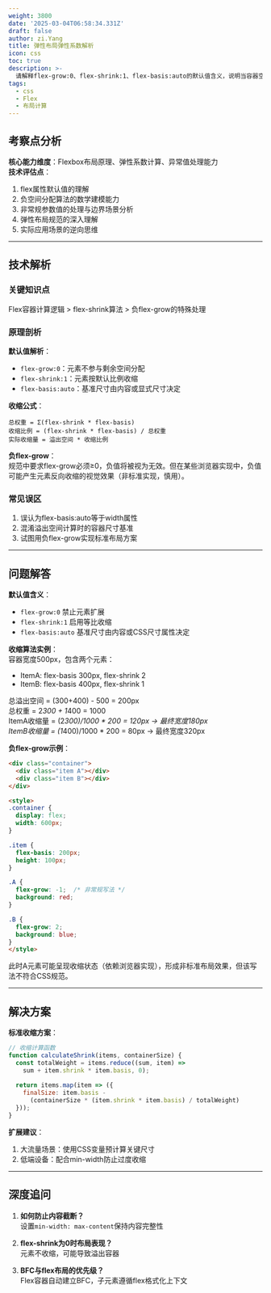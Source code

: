 ```yaml
---
weight: 3800
date: '2025-03-04T06:58:34.331Z'
draft: false
author: zi.Yang
title: 弹性布局弹性系数解析
icon: css
toc: true
description: >-
  请解释flex-grow:0、flex-shrink:1、flex-basis:auto的默认值含义，说明当容器空间不足时flex-shrink的计算公式（加权收缩算法），并通过实例演示负flex-grow值的特殊应用场景。
tags:
  - css
  - Flex
  - 布局计算
---
```


## 考察点分析

**核心能力维度**：Flexbox布局原理、弹性系数计算、异常值处理能力  
**技术评估点**：  
1. flex属性默认值的理解  
2. 负空间分配算法的数学建模能力  
3. 非常规参数值的处理与边界场景分析  
4. 弹性布局规范的深入理解  
5. 实际应用场景的逆向思维  

---

## 技术解析

### 关键知识点
Flex容器计算逻辑 > flex-shrink算法 > 负flex-grow的特殊处理

### 原理剖析
**默认值解析**：  
- `flex-grow:0`：元素不参与剩余空间分配  
- `flex-shrink:1`：元素按默认比例收缩  
- `flex-basis:auto`：基准尺寸由内容或显式尺寸决定  

**收缩公式**：  
```
总权重 = Σ(flex-shrink * flex-basis)
收缩比例 = (flex-shrink * flex-basis) / 总权重
实际收缩量 = 溢出空间 * 收缩比例
```

**负flex-grow**：  
规范中要求flex-grow必须≥0，负值将被视为无效。但在某些浏览器实现中，负值可能产生元素反向收缩的视觉效果（非标准实现，慎用）。

### 常见误区
1. 误认为flex-basis:auto等于width属性  
2. 混淆溢出空间计算时的容器尺寸基准  
3. 试图用负flex-grow实现标准布局方案  

---

## 问题解答

**默认值含义**：  
- `flex-grow:0` 禁止元素扩展  
- `flex-shrink:1` 启用等比收缩  
- `flex-basis:auto` 基准尺寸由内容或CSS尺寸属性决定  

**收缩算法实例**：  
容器宽度500px，包含两个元素：  
- ItemA: flex-basis 300px, flex-shrink 2  
- ItemB: flex-basis 400px, flex-shrink 1  

总溢出空间 = (300+400) - 500 = 200px  
总权重 = 2*300 + 1*400 = 1000  
ItemA收缩量 = (2*300)/1000 * 200 = 120px → 最终宽度180px  
ItemB收缩量 = (1*400)/1000 * 200 = 80px → 最终宽度320px  

**负flex-grow示例**：  
```html
<div class="container">
  <div class="item A"></div>
  <div class="item B"></div>
</div>

<style>
.container {
  display: flex;
  width: 600px;
}

.item {
  flex-basis: 200px;
  height: 100px;
}

.A {
  flex-grow: -1;  /* 非常规写法 */
  background: red;
}

.B {
  flex-grow: 2;
  background: blue;
}
</style>
```
此时A元素可能呈现收缩状态（依赖浏览器实现），形成非标准布局效果，但该写法不符合CSS规范。

---

## 解决方案

**标准收缩方案**：  
```javascript
// 收缩计算函数
function calculateShrink(items, containerSize) {
  const totalWeight = items.reduce((sum, item) => 
    sum + item.shrink * item.basis, 0);
    
  return items.map(item => ({
    finalSize: item.basis - 
      (containerSize * (item.shrink * item.basis) / totalWeight)
  }));
}
```

**扩展建议**：  
1. 大流量场景：使用CSS变量预计算关键尺寸  
2. 低端设备：配合min-width防止过度收缩  

---

## 深度追问

1. **如何防止内容截断？**  
   设置`min-width: max-content`保持内容完整性  

2. **flex-shrink为0时布局表现？**  
   元素不收缩，可能导致溢出容器  

3. **BFC与flex布局的优先级？**  
   Flex容器自动建立BFC，子元素遵循flex格式化上下文